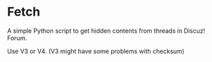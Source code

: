 # Fetch

A simple Python script to get hidden contents from threads in Discuz! Forum.

Use V3 or V4. (V3 might have some problems with checksum)

